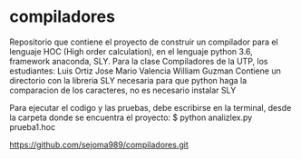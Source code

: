 # compiladores
Repositorio que contiene el proyecto de construir un compilador para el lenguaje HOC (High order calculation), en el lenguaje python 3.6, framework anaconda, SLY. 
Para la clase Compiladores de la UTP, los estudiantes:
Luis Ortiz
Jose Mario Valencia
William Guzman
Contiene un directorio con la libreria SLY necesaria para que python haga la comparacion de los caracteres, no es necesario instalar SLY

Para ejecutar el codigo y las pruebas, debe escribirse en la terminal, desde la carpeta donde se encuentra el proyecto: $ python analizlex.py prueba1.hoc


https://github.com/sejoma989/compiladores.git
